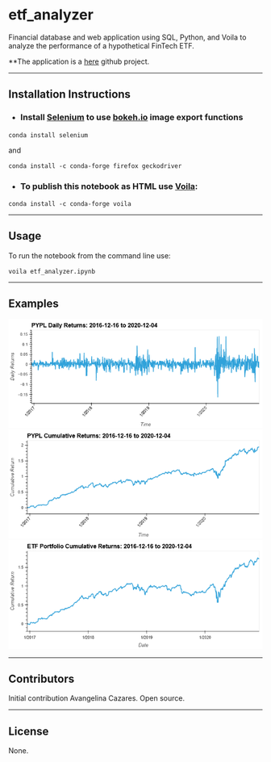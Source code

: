 # etf_analyzer
Financial database and web application using SQL, Python, and Voila to analyze the performance of a hypothetical FinTech ETF.

**The application is a [here](https://github.com/avangelinac/etf_analyzer) github project.

---
## Installation Instructions
- ### Install [Selenium](https://selenium-python.readthedocs.io/) to use [bokeh.io](https://docs.bokeh.org/en/latest/) image export functions
```shell
conda install selenium
```
and
```shell
conda install -c conda-forge firefox geckodriver
```
- ### To publish this notebook as HTML use [Voila](https://voila.readthedocs.io/en/stable/index.html):
```shell 
conda install -c conda-forge voila
```

---
## Usage
To run the notebook from the command line use:
```shell
voila etf_analyzer.ipynb
```

---
## Examples
![PYPL Daily Returns](Images/PYPL_Daily_Returns.png)
![PYPL Cumulative Returns](Images/PYPL_Cumulative_Returns.png)
![PYPL Daily Returns](Images/ETF_Portfolio_Cumulative_Returns.png)

---
## Contributors
Initial contribution Avangelina Cazares. Open source.

---
## License
None.